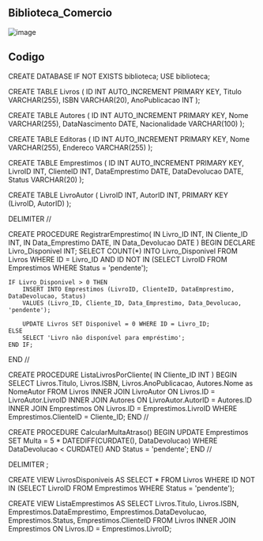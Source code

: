 ## Biblioteca_Comercio

![image](https://github.com/soaresy/Biblioteca_Comercio/assets/144077766/e4c5a057-3909-4d1c-aa5e-e91ef796dad3)



## Codigo

CREATE DATABASE IF NOT EXISTS biblioteca;
USE biblioteca;


CREATE TABLE Livros (
    ID INT AUTO_INCREMENT PRIMARY KEY,
    Titulo VARCHAR(255),
    ISBN VARCHAR(20),
    AnoPublicacao INT
);

CREATE TABLE Autores (
    ID INT AUTO_INCREMENT PRIMARY KEY,
    Nome VARCHAR(255),
    DataNascimento DATE,
    Nacionalidade VARCHAR(100)
);

CREATE TABLE Editoras (
    ID INT AUTO_INCREMENT PRIMARY KEY,
    Nome VARCHAR(255),
    Endereco VARCHAR(255)
);

CREATE TABLE Emprestimos (
    ID INT AUTO_INCREMENT PRIMARY KEY,
    LivroID INT,
    ClienteID INT,
    DataEmprestimo DATE,
    DataDevolucao DATE,
    Status VARCHAR(20)
);

CREATE TABLE LivroAutor (
    LivroID INT,
    AutorID INT,
    PRIMARY KEY (LivroID, AutorID)
);


DELIMITER //

CREATE PROCEDURE RegistrarEmprestimo(
    IN Livro_ID INT,
    IN Cliente_ID INT,
    IN Data_Emprestimo DATE,
    IN Data_Devolucao DATE
)
BEGIN
    DECLARE Livro_Disponivel INT;
    SELECT COUNT(*) INTO Livro_Disponivel FROM Livros WHERE ID = Livro_ID AND ID NOT IN (SELECT LivroID FROM Emprestimos WHERE Status = 'pendente');

    IF Livro_Disponivel > 0 THEN
        INSERT INTO Emprestimos (LivroID, ClienteID, DataEmprestimo, DataDevolucao, Status)
        VALUES (Livro_ID, Cliente_ID, Data_Emprestimo, Data_Devolucao, 'pendente');

        UPDATE Livros SET Disponivel = 0 WHERE ID = Livro_ID;
    ELSE
        SELECT 'Livro não disponível para empréstimo';
    END IF;
END //

CREATE PROCEDURE ListaLivrosPorCliente(
    IN Cliente_ID INT
)
BEGIN
    SELECT Livros.Titulo, Livros.ISBN, Livros.AnoPublicacao, Autores.Nome as NomeAutor
    FROM Livros
    INNER JOIN LivroAutor ON Livros.ID = LivroAutor.LivroID
    INNER JOIN Autores ON LivroAutor.AutorID = Autores.ID
    INNER JOIN Emprestimos ON Livros.ID = Emprestimos.LivroID
    WHERE Emprestimos.ClienteID = Cliente_ID;
END //

CREATE PROCEDURE CalcularMultaAtraso()
BEGIN
    UPDATE Emprestimos
    SET Multa = 5 * DATEDIFF(CURDATE(), DataDevolucao)
    WHERE DataDevolucao < CURDATE() AND Status = 'pendente';
END //

DELIMITER ;


CREATE VIEW LivrosDisponiveis AS
SELECT *
FROM Livros
WHERE ID NOT IN (SELECT LivroID FROM Emprestimos WHERE Status = 'pendente');

CREATE VIEW ListaEmprestimos AS
SELECT Livros.Titulo, Livros.ISBN, Emprestimos.DataEmprestimo, Emprestimos.DataDevolucao, Emprestimos.Status, Emprestimos.ClienteID
FROM Livros
INNER JOIN Emprestimos ON Livros.ID = Emprestimos.LivroID;

